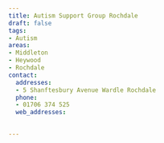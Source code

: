 ```yaml
---
title: Autism Support Group Rochdale
draft: false
tags:
- Autism
areas:
- Middleton
- Heywood
- Rochdale
contact:
  addresses:
  - 5 Shanftesbury Avenue Wardle Rochdale
  phone:
  - 01706 374 525
  web_addresses:
  

---
```


